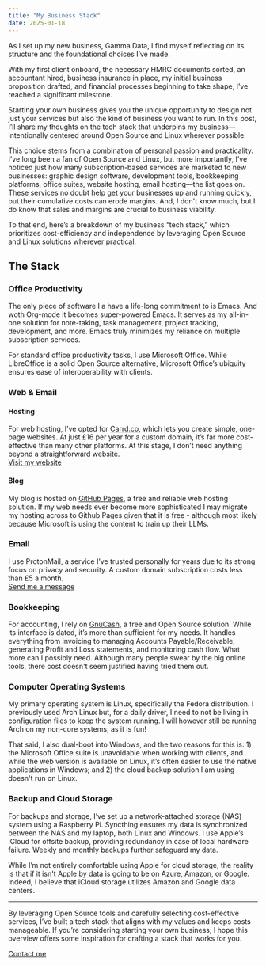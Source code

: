 ```yaml
---
title: "My Business Stack"
date: 2025-01-18
---
```


As I set up my new business, Gamma Data, I find myself reflecting on its structure and the foundational choices I’ve made. 

With my first client onboard, the necessary HMRC documents sorted, an accountant hired, business insurance in place, my initial business proposition drafted, and financial processes beginning to take shape, I’ve reached a significant milestone.

Starting your own business gives you the unique opportunity to design not just your services but also the kind of business you want to run. In this post, I’ll share my thoughts on the tech stack that underpins my business—intentionally centered around Open Source and Linux wherever possible.

This choice stems from a combination of personal passion and practicality. I’ve long been a fan of Open Source and Linux, but more importantly, I’ve noticed just how many subscription-based services are marketed to new businesses: graphic design software, development tools, bookkeeping platforms, office suites, website hosting, email hosting—the list goes on. These services no doubt help get your businesses up and running quickly, but their cumulative costs can erode margins. And, I don't know much, but I do know that sales and margins are crucial to business viability.

To that end, here’s a breakdown of my business “tech stack,” which prioritizes cost-efficiency and independence by leveraging Open Source and Linux solutions wherever practical.

## The Stack

### Office Productivity
The only piece of software I a have a life-long commitment to is Emacs. And woth Org-mode it becomes super-powered Emacs. It serves as my all-in-one solution for note-taking, task management, project tracking, development, and more. Emacs truly minimizes my reliance on multiple subscription services.

For standard office productivity tasks, I use Microsoft Office. While LibreOffice is a solid Open Source alternative, Microsoft Office’s ubiquity ensures ease of interoperability with clients.

### Web & Email

#### Hosting
For web hosting, I’ve opted for [Carrd.co](https://carrd.co), which lets you create simple, one-page websites. At just £16 per year for a custom domain, it’s far more cost-effective than many other platforms. At this stage, I don’t need anything beyond a straightforward website.  
[Visit my website](https://www.gamma-data.co.uk)

#### Blog
My blog is hosted on [GitHub Pages](https://pages.github.com), a free and reliable web hosting solution. If my web needs ever become more sophisticated I may migrate my hosting across to Github Pages given that it is free - although most likely because Microsoft is using the content to train up their LLMs.

### Email
I use ProtonMail, a service I’ve trusted personally for years due to its strong focus on privacy and security. A custom domain subscription costs less than £5 a month.  
[Send me a message](https://www.gamma-data.co.uk#contact)

### Bookkeeping
For accounting, I rely on [GnuCash](https://gnucash.org), a free and Open Source solution. While its interface is dated, it’s more than sufficient for my needs. It handles everything from invoicing to managing Accounts Payable/Receivable, generating Profit and Loss statements, and monitoring cash flow. What more can I possibly need. Although many people swear by the big online tools, there cost doesn't seem justified having tried them out.

### Computer Operating Systems
My primary operating system is Linux, specifically the Fedora distribution. I previously used Arch Linux but, for a daily driver, I need to not be living in configuration files to keep the system running. I will however still be running Arch on my non-core systems, as it is fun!

That said, I also dual-boot into Windows, and the two reasons for this is: 1) the Microsoft Office suite is unavoidable when working with clients, and while the web version is available on Linux, it’s often easier to use the native applications in Windows; and 2) the cloud backup solution I am using doesn't run on Linux.

### Backup and Cloud Storage
For backups and storage, I’ve set up a network-attached storage (NAS) system using a Raspberry Pi. Syncthing ensures my data is synchronized between the NAS and my laptop, both Linux and Windows. I use Apple’s iCloud for offsite backup, providing redundancy in case of local hardware failure. Weekly and monthly backups further safeguard my data.

While I’m not entirely comfortable using Apple for cloud storage, the reality is that if it isn't Apple by data is going to be on Azure, Amazon, or Google. Indeed, I believe that iCloud storage utilizes Amazon and Google data centers.

---

By leveraging Open Source tools and carefully selecting cost-effective services, I’ve built a tech stack that aligns with my values and keeps costs manageable. If you’re considering starting your own business, I hope this overview offers some inspiration for crafting a stack that works for you.

[Contact me](https://www.gamma-data.co.uk#contact)
